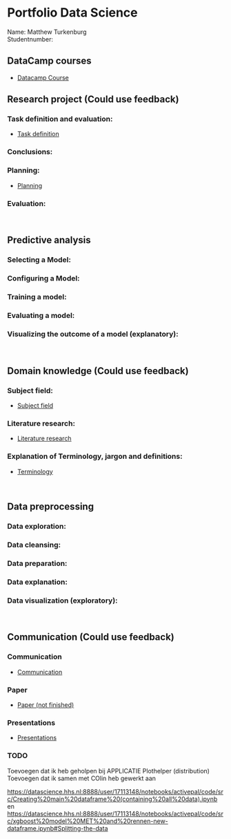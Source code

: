 # Portfolio Data Science
Name: Matthew Turkenburg  <br />
Studentnumber: 

## DataCamp courses
* [Datacamp Course]()


## Research project (Could use feedback)
### Task definition and evaluation:
* [Task definition](/Research%20Project/Task_definition.md)
### Conclusions:
### Planning:
* [Planning](/Research%20Project/Planning.md)
### Evaluation:

&nbsp;
## Predictive analysis
### Selecting a Model:
### Configuring a Model:
### Training a model:
### Evaluating a model:
### Visualizing the outcome of a model (explanatory):

&nbsp;
## Domain knowledge (Could use feedback)
### Subject field:
* [Subject field](/Domain%20knowledge/Introduction%20of%20the%20subject%20field.pdf)

### Literature research:
* [Literature research](/Domain%20knowledge/Literature%20Research.pdf)

### Explanation of Terminology, jargon and definitions:
* [Terminology](/Domain%20knowledge/Explanation%20of%20Terminology,%20jargon%20and%20definitions.pdf)

&nbsp;
## Data preprocessing 
### Data exploration:
### Data cleansing:
### Data preparation:
### Data explanation:
### Data visualization (exploratory):

&nbsp;
## Communication (Could use feedback)

### Communication
* [Communication](/Communication/Communicatie.md)

### Paper
* [Paper (not finished)](/Communication/Paper.md)

### Presentations
* [Presentations](/Communication/Presentations.md)








### TODO
Toevoegen dat ik heb geholpen bij APPLICATIE Plothelper (distribution)
Toevoegen dat ik samen met COlin heb gewerkt aan 

https://datascience.hhs.nl:8888/user/17113148/notebooks/activepal/code/src/Creating%20main%20dataframe%20(containing%20all%20data).ipynb
en
https://datascience.hhs.nl:8888/user/17113148/notebooks/activepal/code/src/xgboost%20model%20MET%20and%20rennen-new-dataframe.ipynb#Splitting-the-data
